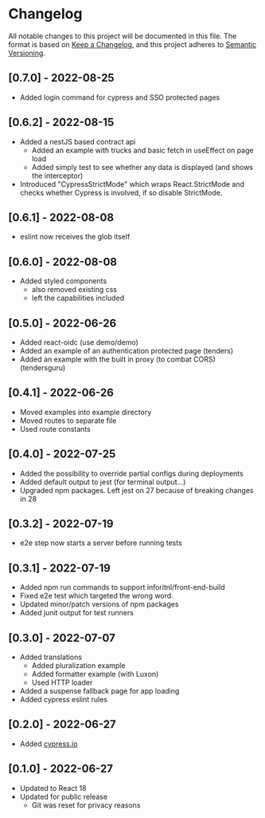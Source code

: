 # Changelog

All notable changes to this project will be documented in this file.
The format is based on [Keep a Changelog](https://keepachangelog.com/en/1.0.0/),
and this project adheres to [Semantic Versioning](https://semver.org/spec/v2.0.0.html).

## [0.7.0] - 2022-08-25

- Added login command for cypress and SSO protected pages

## [0.6.2] - 2022-08-15

- Added a nestJS based contract api
  - Added an example with trucks and basic fetch in useEffect on page load
  - Added simply test to see whether any data is displayed (and shows the interceptor)
- Introduced "CypressStrictMode" which wraps React.StrictMode and checks whether Cypress is involved, if so disable StrictMode.

## [0.6.1] - 2022-08-08

- eslint now receives the glob itself

## [0.6.0] - 2022-08-08

- Added styled components
  - also removed existing css
  - left the capabilities included

## [0.5.0] - 2022-06-26

- Added react-oidc (use demo/demo)
- Added an example of an authentication protected page (tenders)
- Added an example with the built in proxy (to combat CORS) (tendersguru)

## [0.4.1] - 2022-06-26

- Moved examples into example directory
- Moved routes to separate file
- Used route constants

## [0.4.0] - 2022-07-25

- Added the possibility to override partial configs during deployments
- Added default output to jest (for terminal output...)
- Upgraded npm packages. Left jest on 27 because of breaking changes in 28

## [0.3.2] - 2022-07-19

- e2e step now starts a server before running tests

## [0.3.1] - 2022-07-19

- Added npm run commands to support inforitnl/front-end-build
- Fixed e2e test which targeted the wrong word.
- Updated minor/patch versions of npm packages
- Added junit output for test runners

## [0.3.0] - 2022-07-07

- Added translations
  - Added pluralization example
  - Added formatter example (with Luxon)
  - Used HTTP loader
- Added a suspense fallback page for app loading
- Added cypress eslint rules

## [0.2.0] - 2022-06-27

- Added [cypress.io](https://www.cypress.io/)

## [0.1.0] - 2022-06-27

- Updated to React 18
- Updated for public release
  - Git was reset for privacy reasons
